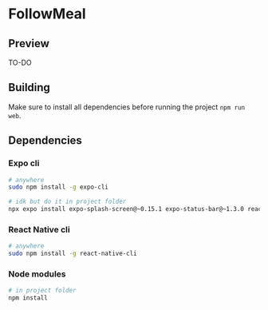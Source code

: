 # FollowMeal

## Preview

TO-DO

## Building

Make sure to install all dependencies before running the project `npm run web`.

## Dependencies

### Expo cli

```bash
# anywhere
sudo npm install -g expo-cli

# idk but do it in project folder
npx expo install expo-splash-screen@~0.15.1 expo-status-bar@~1.3.0 react@17.0.2 react-dom@17.0.2 react-native@0.68.1 react-native-web@0.17.7
```

### React Native cli

```bash
# anywhere
sudo npm install -g react-native-cli
```

### Node modules

```bash
# in project folder
npm install
```
